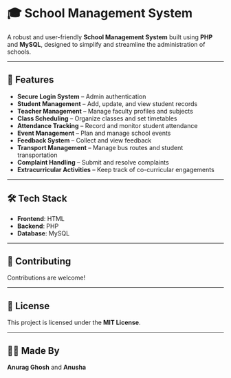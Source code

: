 # 🎓 School Management System

A robust and user-friendly **School Management System** built using **PHP** and **MySQL**, designed to simplify and streamline the administration of schools.

---

## 🚀 Features

- **Secure Login System** – Admin authentication  
- **Student Management** – Add, update, and view student records  
- **Teacher Management** – Manage faculty profiles and subjects  
- **Class Scheduling** – Organize classes and set timetables  
- **Attendance Tracking** – Record and monitor student attendance  
- **Event Management** – Plan and manage school events  
- **Feedback System** – Collect and view feedback  
- **Transport Management** – Manage bus routes and student transportation  
- **Complaint Handling** – Submit and resolve complaints  
- **Extracurricular Activities** – Keep track of co-curricular engagements  

---

## 🛠️ Tech Stack

- **Frontend**: HTML  
- **Backend**: PHP  
- **Database**: MySQL  

---

## 🤝 Contributing

Contributions are welcome!  

---

## 📄 License

This project is licensed under the **MIT License**.

---

## 👨‍💻 Made By

**Anurag Ghosh** and **Anusha**
